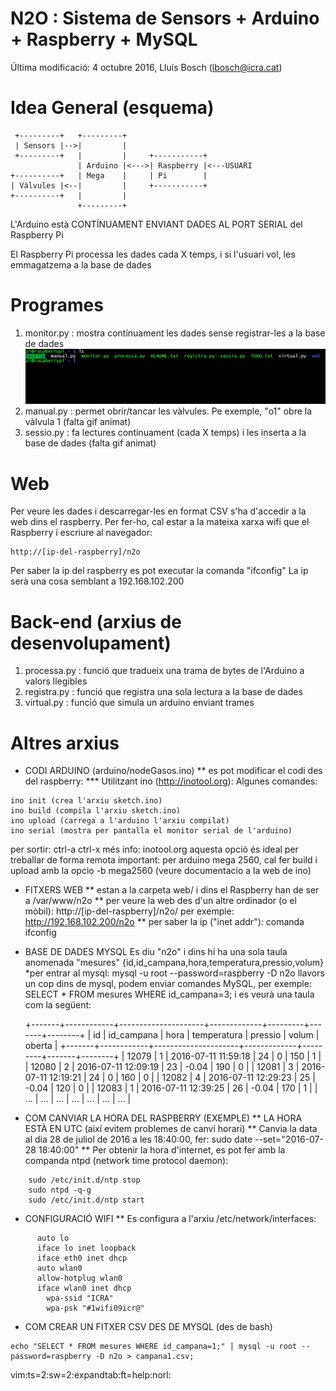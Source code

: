 # N2O : Sistema de Sensors + Arduino + Raspberry + MySQL

Última modificació: 4 octubre 2016, Lluís Bosch (lbosch@icra.cat)

Idea General (esquema)
======================

     +---------+   +---------+
     | Sensors |-->|         |
     +---------+   |         |     +-----------+
                   | Arduino |<--->| Raspberry |<---USUARI
    +----------+   | Mega    |     | Pi        |
    | Vàlvules |<--|         |     +-----------+
    +----------+   |         |
                   +---------+


L'Arduino està CONTÍNUAMENT ENVIANT DADES AL PORT SERIAL del Raspberry Pi

El Raspberry Pi processa les dades cada X temps, i si l'usuari vol, les emmagatzema a la base de dades

Programes
=========

1. monitor.py  : mostra contínuament les dades sense registrar-les a la base de dades
![](https://raw.githubusercontent.com/holalluis/n2o/master/gif/monitor.gif)
2. manual.py   : permet obrir/tancar les vàlvules. Pe exemple, "o1" obre la vàlvula 1
(falta gif animat)
3. sessio.py   : fa lectures contínuament (cada X temps) i les inserta a la base de dades
(falta gif animat)

Web
===

Per veure les dades i descarregar-les en format CSV s'ha d'accedir a la web dins el raspberry.
Per fer-ho, cal estar a la mateixa xarxa wifi que el Raspberry i escriure al navegador:

	http://[ip-del-raspberry]/n2o

Per saber la ip del raspberry es pot executar la comanda "ifconfig"
La ip serà una cosa semblant a 192.168.102.200

Back-end (arxius de desenvolupament)
====================================

1. processa.py : funció que tradueix una trama de bytes de l'Arduino a valors llegibles
2. registra.py : funció que registra una sola lectura a la base de dades 
3. virtual.py  : funció que simula un arduino enviant trames

Altres arxius
=============

* CODI ARDUINO (arduino/nodeGasos.ino)
** es pot modificar el codi des del raspberry:
*** Utilitzant ino (http://inotool.org):
Algunes comandes:

```
ino init (crea l'arxiu sketch.ino)
ino build (compila l'arxiu sketch.ino)
ino upload (carrega a l'arduino l'arxiu compilat)
ino serial (mostra per pantalla el monitor serial de l'arduino)
```
per sortir: ctrl-a ctrl-x
més info: inotool.org
aquesta opció és ideal per treballar de forma remota
important: per arduino mega 2560, cal fer build i upload amb la opcio -b mega2560 (veure documentacio a la web de ino)

* FITXERS WEB
** estan a la carpeta web/ i dins el Raspberry han de ser a /var/www/n2o
** per veure la web des d'un altre ordinador (o el mòbil): 
		http://[ip-del-raspberry]/n2o/
		per exemple: http://192.168.102.200/n2o
** per saber la ip ("inet addr"): comanda ifconfig

* BASE DE DADES MYSQL
	Es diu "n2o" i dins hi ha una sola taula anomenada 
	"mesures" {id,id_campana,hora,temperatura,pressio,volum}
	*per entrar al mysql:
		mysql -u root --password=raspberry -D n2o
	llavors un cop dins de mysql, podem enviar comandes MySQL, per exemple:
		SELECT * FROM mesures WHERE id_campana=3;
	i es veurà una taula com la següent:


  +-------+------------+---------------------+-------------+---------+-------+--------+
  | id    | id_campana | hora                | temperatura | pressio | volum | oberta |
  +-------+------------+---------------------+-------------+---------+-------+--------+
  | 12079 | 1          | 2016-07-11 11:59:18 | 24          | 0       | 150   | 1      |
  | 12080 | 2          | 2016-07-11 12:09:19 | 23          | -0.04   | 190   | 0      |
  | 12081 | 3          | 2016-07-11 12:19:21 | 24          | 0       | 160   | 0      |
  | 12082 | 4          | 2016-07-11 12:29:23 | 25          | -0.04   | 120   | 0      |
  | 12083 | 1          | 2016-07-11 12:39:25 | 26          | -0.04   | 170   | 1      |
  | ...   | ...        | ...                 | ...         | ...     | ...   | ...    |



* COM CANVIAR LA HORA DEL RASPBERRY (EXEMPLE)
** LA HORA ESTÀ EN UTC (així evitem problemes de canvi horari)
** Canvia la data al dia 28 de juliol de 2016 a les 18:40:00, fer:
		sudo date --set="2016-07-28 18:40:00"
** Per obtenir la hora d'internet, es pot fer amb la companda ntpd (network time protocol daemon):

```
	sudo /etc/init.d/ntp stop
	sudo ntpd -q-g
	sudo /etc/init.d/ntp start
```

* CONFIGURACIÓ WIFI
** Es configura a l'arxiu /etc/network/interfaces:

```
      auto lo
      iface lo inet loopback
      iface eth0 inet dhcp
      auto wlan0
      allow-hotplug wlan0
      iface wlan0 inet dhcp
        wpa-ssid "ICRA"
        wpa-psk "#1wifi09icr@"
```

* COM CREAR UN FITXER CSV DES DE MYSQL (des de bash)

```
echo "SELECT * FROM mesures WHERE id_campana=1;" | mysql -u root --password=raspberry -D n2o > campana1.csv;
```

vim:ts=2:sw=2:expandtab:ft=help:norl:
